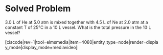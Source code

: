 # Solved Problem


3.0 L of He at 5.0 atm is mixed together with 4.5 L of Ne at 2.0 atm at aconstant T of 25°C in a 10 L vessel. What is the total pressure in the 10 Lvessel?

[ciscode|rev=1|tool=elmsmedia|item=4080|entity_type=node|render=display_mode|display_mode=mediavideo]